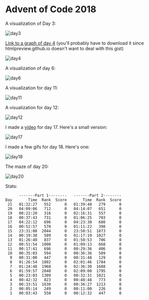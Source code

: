 # Advent of Code 2018

A visualization of Day 3:

![day3](day03/fabric.png)

[Link to a graph of day 4](https://gist.github.com/drewtato/891faa8b9603bc0ffd67a90faa16ecfc) (you'll probably have to download it since htmlpreview.github.io doesn't want to deal with this gist)

![day4](day04/stats.png)

A visualization of day 6:

![day6](day06/grid.png)

A visualization for day 11:

![day11](day11/cells.png)

A visualization for day 12:

![day12](day12/pots.png)

I made a [video](https://www.youtube.com/watch?v=KF3GrJb1ACE) for day 17. Here's a small version:

![day17](day17/fill2_opt.gif)

I made a few gifs for day 18. Here's one:

![day18](day18/bigtrees.gif)

The maze of day 20:

![day20](day20/map.png)

Stats:

```text
      -------Part 1--------   -------Part 2--------
Day       Time  Rank  Score       Time  Rank  Score
 21   01:22:27   552      0   01:39:40   279      0
 20   04:09:06   712      0   04:14:07   651      0
 19   00:22:20   316      0   02:16:31   557      0
 18   00:37:43   731      0   01:06:25   703      0
 17   04:22:12   696      0   04:23:30   680      0
 16   00:52:57   570      0   01:11:22   398      0
 15   23:31:08  2044      0   23:50:51  1873      0
 14   00:19:38   509      0   01:17:19  1027      0
 13   01:26:40   837      0   01:50:53   706      0
 12   00:51:54  1000      0   01:09:13   668      0
 11   00:17:41   696      0   00:29:36   406      0
 10   00:35:03   594      0   00:36:36   589      0
  9   00:31:00   447      0   00:31:48   129      0
  8   01:26:54  1802      0   02:01:46  1784      0
  7   01:24:48  1968      0   02:36:30  1688      0
  6   01:59:57  2040      0   02:09:00  1795      0
  5   00:23:03  1309      0   00:32:31  1021      0
  4   00:42:32   823      0   00:48:48   773      0
  3   00:33:51  1630      0   00:36:27  1213      0
  2   00:05:14   249      0   00:11:00   226      0
  1   00:03:43   550      0   00:12:32   447      0
```